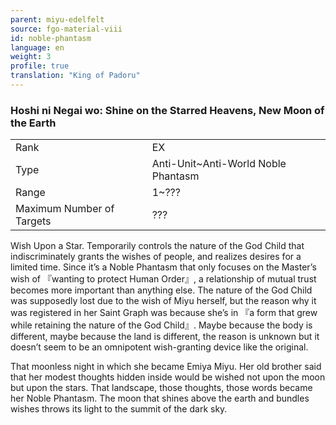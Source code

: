 ```yaml
---
parent: miyu-edelfelt
source: fgo-material-viii
id: noble-phantasm
language: en
weight: 3
profile: true
translation: "King of Padoru"
---
```


### Hoshi ni Negai wo: Shine on the Starred Heavens, New Moon of the Earth

<table>
  <tr><td>Rank</td><td>EX</td></tr>
  <tr><td>Type</td><td>Anti-Unit~Anti-World Noble Phantasm</td></tr>
  <tr><td>Range</td><td>1~???</td></tr>
  <tr><td>Maximum Number of Targets</td><td>???</td></tr>
</table>

Wish Upon a Star.
Temporarily controls the nature of the God Child that indiscriminately grants the wishes of people, and realizes desires for a limited time.
Since it’s a Noble Phantasm that only focuses on the Master’s wish of 『wanting to protect Human Order』, a relationship of mutual trust becomes more important than anything else.
The nature of the God Child was supposedly lost due to the wish of Miyu herself, but the reason why it was registered in her Saint Graph was because she’s in 『a form that grew while retaining the nature of the God Child』.
Maybe because the body is different, maybe because the land is different, the reason is unknown but it doesn’t seem to be an omnipotent wish-granting device like the original.

That moonless night in which she became Emiya Miyu.
Her old brother said that her modest thoughts hidden inside would be wished not upon the moon but upon the stars.
That landscape, those thoughts, those words became her Noble Phantasm.
The moon that shines above the earth and bundles wishes throws its light to the summit of the dark sky.
